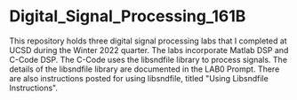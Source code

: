 # Digital_Signal_Processing_161B
This repository holds three digital signal processing labs that I completed at UCSD during the Winter 2022 quarter. The labs incorporate Matlab DSP and C-Code DSP. The C-Code uses the libsndfile library to process signals. The details of the libsndfile library are documented in the LAB0 Prompt. There are also instructions posted for using libsndfile, titled "Using Libsndfile Instructions".

